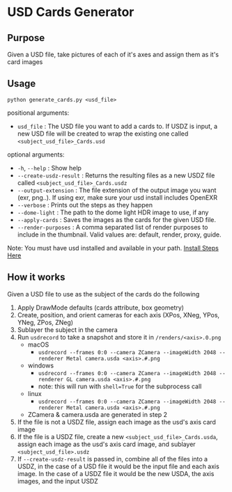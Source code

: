 # USD Cards Generator

## Purpose
Given a USD file, take pictures of each of it's axes and assign them as it's card images

## Usage

`python generate_cards.py <usd_file>`

positional arguments:
  - `usd_file` : The USD file you want to add a cards to. If USDZ is input, a new USD file will be created to wrap the existing one called `<subject_usd_file>_Cards.usd`

optional arguments:
  - `-h`, `--help` : Show help
  - `--create-usdz-result` :  Returns the resulting files as a new USDZ file called `<subject_usd_file>_Cards.usdz`
  - `--output-extension` :    The file extension of the output image you want (exr, png..). If using exr, make sure your usd install includes OpenEXR
  - `--verbose` :             Prints out the steps as they happen
  - `--dome-light` :          The path to the dome light HDR image to use, if any
  - `--apply-cards` :         Saves the images as the cards for the given USD file.
  - `--render-purposes` :     A comma separated list of render purposes to include in the thumbnail. Valid values are: default, render, proxy, guide.

  Note: You must have usd installed and available in your path. [Install Steps Here](https://github.com/PixarAnimationStudios/OpenUSD#getting-and-building-the-code)

## How it works
Given a USD file to use as the subject of the cards do the following

1. Apply DrawMode defaults (cards attribute, box geometry)
2. Create, position, and orient cameras for each axis (XPos, XNeg, YPos, YNeg, ZPos, ZNeg)
3. Sublayer the subject in the camera
4. Run `usdrecord` to take a snapshot and store it in `/renders/<axis>.0.png`
    - macOS
        - `usdrecord --frames 0:0 --camera ZCamera --imageWidth 2048 --renderer Metal camera.usda <axis>.#.png` 
    - windows
        - `usdrecord --frames 0:0 --camera ZCamera --imageWidth 2048 --renderer GL camera.usda <axis>.#.png` 
        - note: this will run with `shell=True` for the subprocess call
    - linux
        - `usdrecord --frames 0:0 --camera ZCamera --imageWidth 2048 --renderer Metal camera.usda <axis>.#.png`
    - ZCamera & camera.usda are generated in step 2
4. If the file is not a USDZ file, assign each image as the usd's axis card image
5. If the file is a USDZ file, create a new `<subject_usd_file>_Cards.usda`, assign each image as the usd's axis card image, and sublayer `<subject_usd_file>.usdz`
6. If `--create-usdz-result` is passed in, combine all of the files into a USDZ, in the case of a USD file it would be the input file and each axis image. In the case of a USDZ file it would be the new USDA, the axis images, and the input USDZ
